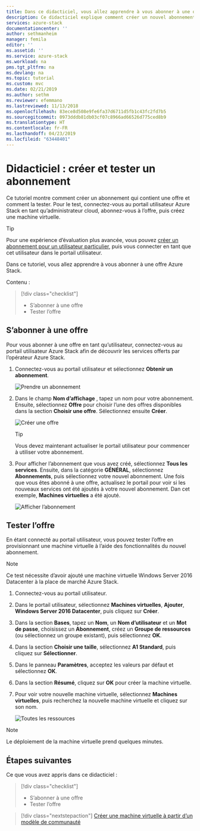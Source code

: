 ```yaml
---
title: Dans ce didacticiel, vous allez apprendre à vous abonner à une offre Azure Stack | Microsoft Docs
description: Ce didacticiel explique comment créer un nouvel abonnement dans les services Azure Stack et comment tester l’offre en créant une machine virtuelle de test.
services: azure-stack
documentationcenter: ''
author: sethmanheim
manager: femila
editor: ''
ms.assetid: ''
ms.service: azure-stack
ms.workload: na
pms.tgt_pltfrm: na
ms.devlang: na
ms.topic: tutorial
ms.custom: mvc
ms.date: 02/21/2019
ms.author: sethm
ms.reviewer: efemmano
ms.lastreviewed: 11/13/2018
ms.openlocfilehash: 83ece8d508e9fe6fa37d6711d5fb1c43fc2fd7b5
ms.sourcegitcommit: 0973dddb81db03cf07c8966ad66526d775ced8b9
ms.translationtype: HT
ms.contentlocale: fr-FR
ms.lasthandoff: 04/23/2019
ms.locfileid: "63448401"
---
```

# <a name="tutorial-create-and-test-a-subscription"></a>Didacticiel : créer et tester un abonnement

Ce tutoriel montre comment créer un abonnement qui contient une offre et comment la tester. Pour le test, connectez-vous au portail utilisateur Azure Stack en tant qu’administrateur cloud, abonnez-vous à l’offre, puis créez une machine virtuelle.

> [!TIP]
> Pour une expérience d’évaluation plus avancée, vous pouvez [créer un abonnement pour un utilisateur particulier](../operator/azure-stack-subscribe-plan-provision-vm.md#create-a-subscription-as-a-cloud-operator), puis vous connecter en tant que cet utilisateur dans le portail utilisateur.

Dans ce tutoriel, vous allez apprendre à vous abonner à une offre Azure Stack.

Contenu :

> [!div class="checklist"]
> * S’abonner à une offre 
> * Tester l’offre

## <a name="subscribe-to-an-offer"></a>S’abonner à une offre

Pour vous abonner à une offre en tant qu’utilisateur, connectez-vous au portail utilisateur Azure Stack afin de découvrir les services offerts par l’opérateur Azure Stack.

1. Connectez-vous au portail utilisateur et sélectionnez **Obtenir un abonnement**.

   ![Prendre un abonnement](media/azure-stack-subscribe-services/get-subscription.png)

2. Dans le champ **Nom d’affichage** , tapez un nom pour votre abonnement. Ensuite, sélectionnez **Offre** pour choisir l’une des offres disponibles dans la section **Choisir une offre**. Sélectionnez ensuite **Créer**.

   ![Créer une offre](media/azure-stack-subscribe-services/create-subscription.png)

   > [!TIP]
   > Vous devez maintenant actualiser le portail utilisateur pour commencer à utiliser votre abonnement.

3. Pour afficher l’abonnement que vous avez créé, sélectionnez **Tous les services**. Ensuite, dans la catégorie **GÉNÉRAL**, sélectionnez **Abonnements**, puis sélectionnez votre nouvel abonnement. Une fois que vous êtes abonné à une offre, actualisez le portail pour voir si les nouveaux services ont été ajoutés à votre nouvel abonnement. Dan cet exemple, **Machines virtuelles** a été ajouté.

   ![Afficher l’abonnement](media/azure-stack-subscribe-services/view-subscription.png)

## <a name="test-the-offer"></a>Tester l’offre

En étant connecté au portail utilisateur, vous pouvez tester l’offre en provisionnant une machine virtuelle à l’aide des fonctionnalités du nouvel abonnement.

> [!NOTE]
> Ce test nécessite d’avoir ajouté une machine virtuelle Windows Server 2016 Datacenter à la place de marché Azure Stack.

1. Connectez-vous au portail utilisateur.

2. Dans le portail utilisateur, sélectionnez **Machines virtuelles**, **Ajouter**, **Windows Server 2016 Datacenter**, puis cliquez sur **Créer**.

3. Dans la section **Bases**, tapez un **Nom**, un **Nom d’utilisateur** et un **Mot de passe**, choisissez un **Abonnement**, créez un **Groupe de ressources** (ou sélectionnez un groupe existant), puis sélectionnez **OK**.

4. Dans la section **Choisir une taille**, sélectionnez **A1 Standard**, puis cliquez sur **Sélectionner**.  

5. Dans le panneau **Paramètres**, acceptez les valeurs par défaut et sélectionnez **OK**.

6. Dans la section **Résumé**, cliquez sur **OK** pour créer la machine virtuelle.  

7. Pour voir votre nouvelle machine virtuelle, sélectionnez **Machines virtuelles**, puis recherchez la nouvelle machine virtuelle et cliquez sur son nom.

    ![Toutes les ressources](media/azure-stack-subscribe-services/view-vm.png)

> [!NOTE]
> Le déploiement de la machine virtuelle prend quelques minutes.

## <a name="next-steps"></a>Étapes suivantes

Ce que vous avez appris dans ce didacticiel :

> [!div class="checklist"]
> * S’abonner à une offre 
> * Tester l’offre

> [!div class="nextstepaction"]
> [Créer une machine virtuelle à partir d’un modèle de communauté](azure-stack-create-vm-template.md)